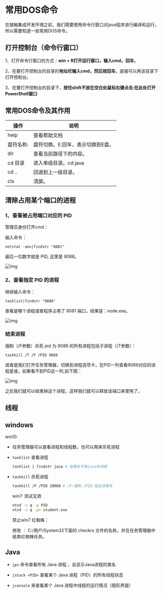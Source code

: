 

# 常用DOS命令

在接触集成开发环境之前，我们需要使用命令行窗口对java程序进行编译和运行，所以需要知道一些常用DOS命令。

## 打开控制台（命令行窗口）

1、打开命令行窗口的方式：**win + R打开运行窗口，输入cmd，回车**。

2、在要打开控制台的目录的**地址栏输入cmd，然后按回车**。直接可以再该目录下打开控制台。

3、在要打开控制台的目录下，**按住shift不放在空白处鼠标右键点击:在此处打开PowerShell窗口**

## 常用DOS命令及其作用

| 操作      | 说明                              |
| --------- | --------------------------------- |
| help      | 查看帮助文档                      |
| 盘符名称: | 盘符切换。E:回车，表示切换到E盘。 |
| dir       | 查看当前路径下的内容。            |
| cd 目录   | 进入单级目录。cd java             |
| cd ..     | 回退到上一级目录。                |
| cls       | 清屏。                            |



## 清除占用某个端口的进程

### 1、查看被占用端口对应的 PID

管理员身份打开cmd：

输入命令：

```
netstat -aon|findstr "8081"
```

最后一位数字就是 PID, 这里是 9088。

![img](https://www.runoob.com/wp-content/uploads/2018/07/1530674518-6203-2159693-10d9bae7a6e59b06.png)

### 2、查看指定 PID 的进程

继续输入命令：

```
tasklist|findstr "9088"
```

查看是哪个进程或者程序占用了 8081 端口，结果是：node.exe。

![img](https://www.runoob.com/wp-content/uploads/2018/07/1530674518-3794-2159693-30d1a50103f28cea.png)

### 结束进程

强制（/F参数）杀死 pid 为 9088 的所有进程包括子进程（/T参数）：

```
taskkill /T /F /PID 9088 
```

或者是我们打开任务管理器，切换到进程选项卡，在PID一列查看9088对应的进程是谁，如果看不到PID这一列,如下图：

![img](https://www.runoob.com/wp-content/uploads/2018/07/1530674518-2583-2159693-78c510e9c1023f6e.png)

之后我们就可以结束掉这个进程，这样我们就可以释放该端口来使用了。



## 线程

## windows 

win10:

- 任务管理器可以查看进程和线程数，也可以用来杀死进程 

- `tasklist` 查看进程 

  ~~~sh
  tasklist | findstr java # 查看名字有java的线程
  ~~~

  

- `taskkill` 杀死进程 

  ~~~sh
  taskkill /F /PID 28060 # /F:强制 /PID:指定进程号
  ~~~

  win7: 测试无效
  
  ~~~sh
  ntsd -c q -p PID
  ntsd -c q -pn student.exe
  ~~~
  
  
  
  禁止win7 红蜘蛛：
  
  修改 ： C:/用户/System32下面的  checkrs 文件的名称，并在任务管理器中结束红蜘蛛任务。



## Java 

- `jps` 命令查看所有 Java 进程 ，会显示Java进程的类名

  

- `jstack <PID>` 查看某个 Java 进程（PID）的所有线程状态 

- `jconsole` 来查看某个 Java 进程中线程的运行情况（图形界面）